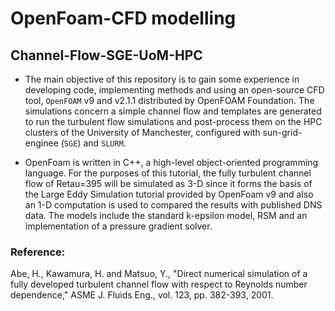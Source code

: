 # OpenFoam-CFD modelling
## Channel-Flow-SGE-UoM-HPC
- The main objective of this repository is to gain some experience in developing code, implementing methods and using an open-source CFD tool, `OpenFOAM` v9 and v2.1.1 distributed by OpenFOAM Foundation. The simulations concern a simple channel flow and templates are generated to run the turbulent flow simulations and post-process them on the HPC clusters of the University of Manchester, configured with sun-grid-enginee (`SGE`) and `SLURM`. 

- OpenFoam is written in C++, a high-level object-oriented programming language. For the purposes of this tutorial, the fully turbulent channel flow of Retau=395 will be simulated as 3-D since it forms the basis of the Large Eddy Simulation tutorial provided by OpenFoam v9 and also an 1-D computation is used to compared the results with published DNS data. The models include the standard k-epsilon model, RSM and an implementation of a pressure gradient solver.


### Reference:
Abe, H., Kawamura, H. and  Matsuo, Y., "Direct numerical simulation of a fully developed turbulent channel flow with respect to Reynolds number dependence," ASME J. Fluids Eng., vol. 123, pp. 382-393, 2001.
